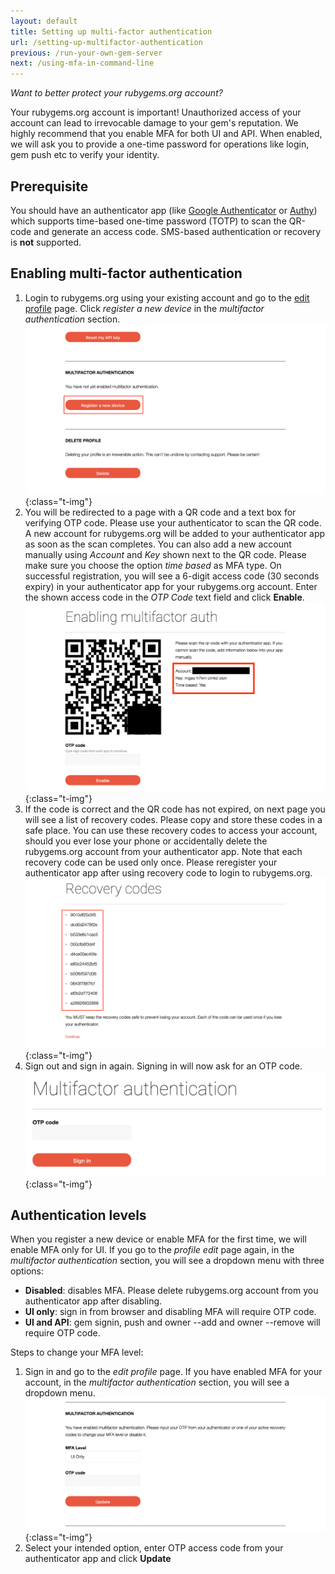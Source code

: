 ```yaml
---
layout: default
title: Setting up multi-factor authentication
url: /setting-up-multifactor-authentication
previous: /run-your-own-gem-server
next: /using-mfa-in-command-line
---
```


<em class="t-gray">Want to better protect your rubygems.org account?</em>

Your rubygems.org account is important! Unauthorized access of your account
can lead to irrevocable damage to your gem's reputation. We highly recommend
that you enable MFA for both UI and API. When enabled, we will ask you to provide a
one-time password for operations like login, gem push etc to verify your
identity.

## Prerequisite

You should have an authenticator app (like [Google Authenticator](https://support.google.com/accounts/answer/1066447) or [Authy](https://authy.com/download/)) which
supports time-based one-time password (TOTP) to scan the QR-code and generate
an access code. SMS-based authentication or recovery is **not** supported.

## Enabling multi-factor authentication

1. Login to rubygems.org using your existing account and go to the [edit profile](https://rubygems.org/profile/edit) page.
Click _register a new device_ in the _multifactor authentication_ section.
    ![Multifactor authentication section on the profile edit page](/images/enabling_mfa_step1.png){:class="t-img"}
2. You will be redirected to a page with a QR code and a text box for verifying OTP
code. Please use your authenticator to scan the QR code. A new account for rubygems.org will be
added to your authenticator app as soon as the scan completes.
You can also add a new account manually using _Account_ and _Key_ shown next to the QR code.
Please make sure you choose the option _time based_ as MFA type.
On successful registration, you will see a 6-digit access code (30
seconds expiry) in your authenticator app for your rubygems.org account.
Enter the shown access code in the _OTP Code_ text field and click **Enable**.
    ![Registering a new device](/images/enabling_mfa_step2.png){:class="t-img"}
3. If the code is correct and the QR code has not expired, on next page you will see a list of recovery
codes. Please copy and store these codes in a safe place. You can use these recovery
codes to access your account, should you ever lose your phone or accidentally delete the
rubygems.org account from your authenticator app. Note that each recovery code can be used
only once. Please reregister your authenticator app after using recovery code to
login to rubygems.org.
    ![Recovery codes](/images/enabling_mfa_step3.png){:class="t-img"}
4. Sign out and sign in again. Signing in will now ask for an OTP code.
    ![OTP prompt at login page](/images/mfa_login.png){:class="t-img"}

## Authentication levels

When you register a new device or enable MFA for the first time, we will enable
MFA only for UI. If you go to the _profile edit_ page again, in the _multifactor authentication_ section, you
will see a dropdown menu with three options:

- **Disabled**: disables MFA. Please delete rubygems.org account from you authenticator app after disabling.
- **UI only**: sign in from browser and disabling MFA will require OTP code.
- **UI and API**: gem signin, push and owner --add and owner --remove will require OTP code.

Steps to change your MFA level:

1. Sign in and go to the _edit profile_ page. If you have enabled MFA for your account,
in the _multifactor authentication_ section, you will see a dropdown menu.
    ![Multifactor section at profile edit page](/images/changing_mfa_step1.png){:class="t-img"}
2. Select your intended option, enter OTP access code from your authenticator app and click **Update**
